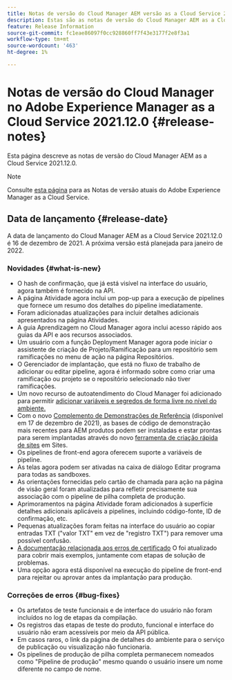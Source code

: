 ```yaml
---
title: Notas de versão do Cloud Manager AEM versão as a Cloud Service 2021.12.0
description: Estas são as notas de versão do Cloud Manager AEM as a Cloud Service versão 2021.12.0.
feature: Release Information
source-git-commit: fc1eae86097f0cc928860ff7f43e3177f2e8f3a1
workflow-type: tm+mt
source-wordcount: '463'
ht-degree: 1%

---
```



# Notas de versão do Cloud Manager no Adobe Experience Manager as a Cloud Service 2021.12.0 {#release-notes}

Esta página descreve as notas de versão do Cloud Manager AEM as a Cloud Service 2021.12.0.

>[!NOTE]
>
>Consulte [esta página](/help/release-notes/release-notes-cloud/release-notes-current.md) para as Notas de versão atuais do Adobe Experience Manager as a Cloud Service.

## Data de lançamento {#release-date}

A data de lançamento do Cloud Manager AEM as a Cloud Service 2021.12.0 é 16 de dezembro de 2021. A próxima versão está planejada para janeiro de 2022.

### Novidades {#what-is-new}

* O hash de confirmação, que já está visível na interface do usuário, agora também é fornecido na API.
* A página Atividade agora inclui um pop-up para a execução de pipelines que fornece um resumo dos detalhes do pipeline imediatamente.
* Foram adicionadas atualizações para incluir detalhes adicionais apresentados na página Atividades.
* A guia Aprendizagem no Cloud Manager agora inclui acesso rápido aos guias da API e aos recursos associados.
* Um usuário com a função Deployment Manager agora pode iniciar o assistente de criação de Projeto/Ramificação para um repositório sem ramificações no menu de ação na página Repositórios.
* O Gerenciador de implantação, que está no fluxo de trabalho de adicionar ou editar pipeline, agora é informado sobre como criar uma ramificação ou projeto se o repositório selecionado não tiver ramificações.
* Um novo recurso de autoatendimento do Cloud Manager foi adicionado para permitir [adicionar variáveis e segredos de forma livre no nível do ambiente.](/help/implementing/cloud-manager/environment-variables.md)
* Com o novo [Complemento de Demonstrações de Referência](/help/journey-sites/demos-add-on/overview.md) (disponível em 17 de dezembro de 2021), as bases de código de demonstração mais recentes para AEM produtos podem ser instaladas e estar prontas para serem implantadas através do novo [ferramenta de criação rápida de sites](/help/journey-sites/quick-site/overview.md) em Sites.
* Os pipelines de front-end agora oferecem suporte a variáveis de pipeline.
* As telas agora podem ser ativadas na caixa de diálogo Editar programa para todas as sandboxes.
* As orientações fornecidas pelo cartão de chamada para ação na página de visão geral foram atualizadas para refletir precisamente sua associação com o pipeline de pilha completa de produção.
* Aprimoramentos na página Atividade foram adicionados à superfície detalhes adicionais aplicáveis a pipelines, incluindo código-fonte, ID de confirmação, etc.
* Pequenas atualizações foram feitas na interface do usuário ao copiar entradas TXT (&quot;valor TXT&quot; em vez de &quot;registro TXT&quot;) para remover uma possível confusão.
* [A documentação relacionada aos erros de certificado](/help/implementing/cloud-manager/managing-ssl-certifications/add-ssl-certificate.md#certificate-errors) O foi atualizado para cobrir mais exemplos, juntamente com etapas de solução de problemas.
* Uma opção agora está disponível na execução do pipeline de front-end para rejeitar ou aprovar antes da implantação para produção.

### Correções de erros {#bug-fixes}

* Os artefatos de teste funcionais e de interface do usuário não foram incluídos no log de etapas da compilação.
* Os registros das etapas de teste do produto, funcional e interface do usuário não eram acessíveis por meio da API pública.
* Em casos raros, o link da página de detalhes do ambiente para o serviço de publicação ou visualização não funcionaria.
* Os pipelines de produção de pilha completa permanecem nomeados como &quot;Pipeline de produção&quot; mesmo quando o usuário insere um nome diferente no campo de nome.
